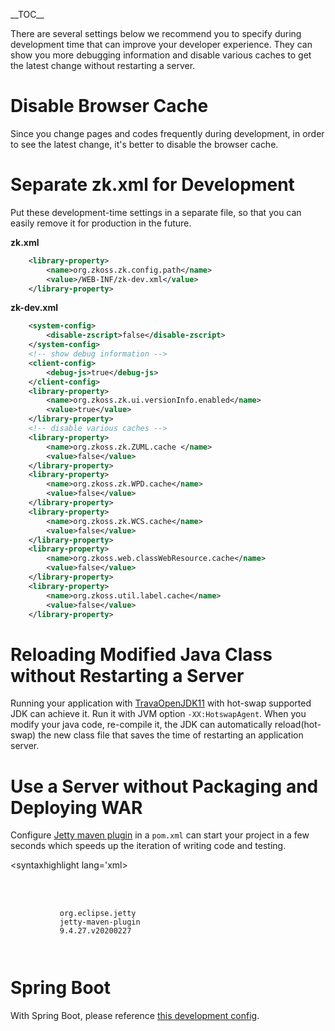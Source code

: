 \_\_TOC\_\_

There are several settings below we recommend you to specify during
development time that can improve your developer experience. They can
show you more debugging information and disable various caches to get
the latest change without restarting a server.

# Disable Browser Cache

Since you change pages and codes frequently during development, in order
to see the latest change, it's better to disable the browser cache.

# Separate zk.xml for Development

Put these development-time settings in a separate file, so that you can
easily remove it for production in the future.

**zk.xml**

``` xml
    <library-property>
        <name>org.zkoss.zk.config.path</name>
        <value>/WEB-INF/zk-dev.xml</value>
    </library-property>
```

**zk-dev.xml**

``` xml
    <system-config>
        <disable-zscript>false</disable-zscript>
    </system-config>
    <!-- show debug information -->
    <client-config>
        <debug-js>true</debug-js>
    </client-config>
    <library-property>
        <name>org.zkoss.zk.ui.versionInfo.enabled</name>
        <value>true</value>
    </library-property>
    <!-- disable various caches -->
    <library-property>
        <name>org.zkoss.zk.ZUML.cache </name>
        <value>false</value>
    </library-property>
    <library-property>
        <name>org.zkoss.zk.WPD.cache</name>
        <value>false</value>
    </library-property>
    <library-property>
        <name>org.zkoss.zk.WCS.cache</name>
        <value>false</value>
    </library-property>
    <library-property>
        <name>org.zkoss.web.classWebResource.cache</name>
        <value>false</value>
    </library-property>
    <library-property>
        <name>org.zkoss.util.label.cache</name>
        <value>false</value>
    </library-property>
```

# Reloading Modified Java Class without Restarting a Server

Running your application with
[TravaOpenJDK11](https://github.com/TravaOpenJDK/trava-jdk-11-dcevm)
with hot-swap supported JDK can achieve it. Run it with JVM option
`-XX:HotswapAgent`. When you modify your java code, re-compile it, the
JDK can automatically reload(hot-swap) the new class file that saves the
time of restarting an application server.

# Use a Server without Packaging and Deploying WAR

Configure [Jetty maven
plugin](https://wiki.eclipse.org/Jetty/Feature/Jetty_Maven_Plugin) in a
`pom.xml` can start your project in a few seconds which speeds up the
iteration of writing code and testing.

\<syntaxhighlight lang='xml\> <build>

`   `<plugins>  
`       `  
`       `<plugin>  
`           `<groupId>`org.eclipse.jetty`</groupId>  
`           `<artifactId>`jetty-maven-plugin`</artifactId>  
`           `<version>`9.4.27.v20200227`</version>  
`       `</plugin>  
`   `</plugins>

</build>

</syntaxhighlight>

# Spring Boot

With Spring Boot, please reference [this development
config](https://github.com/zkoss/zkspringboot/blob/master/zkspringboot-demos/zkspringboot-demo-jar/src/main/java/org/zkoss/zkspringboot/demo/DevelopmentConfig.java).

